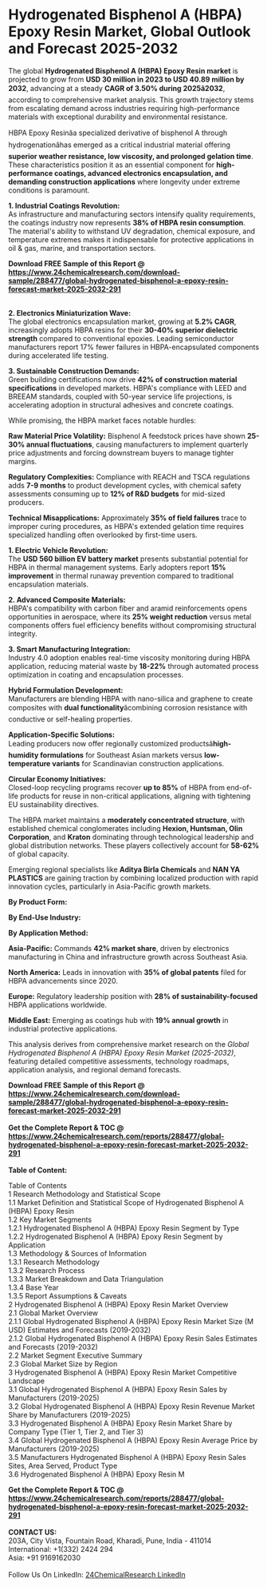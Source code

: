 <h1>Hydrogenated Bisphenol A (HBPA) Epoxy Resin Market, Global Outlook and Forecast 2025-2032</h1><p>The global <strong>Hydrogenated Bisphenol A (HBPA) Epoxy Resin market</strong> is projected to grow from <strong>USD 30 million in 2023 to USD 40.89 million by 2032</strong>, advancing at a steady <strong>CAGR of 3.50% during 2025â2032</strong>, according to comprehensive market analysis. This growth trajectory stems from escalating demand across industries requiring high-performance materials with exceptional durability and environmental resistance.</p><p>HBPA Epoxy Resinâa specialized derivative of bisphenol A through hydrogenationâhas emerged as a critical industrial material offering <strong>superior weather resistance, low viscosity, and prolonged gelation time</strong>. These characteristics position it as an essential component for <strong>high-performance coatings, advanced electronics encapsulation, and demanding construction applications</strong> where longevity under extreme conditions is paramount.</p><p><strong>1. Industrial Coatings Revolution:</strong><br>
As infrastructure and manufacturing sectors intensify quality requirements, the coatings industry now represents <strong>38% of HBPA resin consumption</strong>. The material's ability to withstand UV degradation, chemical exposure, and temperature extremes makes it indispensable for protective applications in oil &amp; gas, marine, and transportation sectors.</p><div><b>Download FREE Sample of this Report @ 
            <a href="https://www.24chemicalresearch.com/download-sample/288477/global-hydrogenated-bisphenol-a-epoxy-resin-forecast-market-2025-2032-291">
            https://www.24chemicalresearch.com/download-sample/288477/global-hydrogenated-bisphenol-a-epoxy-resin-forecast-market-2025-2032-291</a></b></div><br><p><strong>2. Electronics Miniaturization Wave:</strong><br>
The global electronics encapsulation market, growing at <strong>5.2% CAGR</strong>, increasingly adopts HBPA resins for their <strong>30-40% superior dielectric strength</strong> compared to conventional epoxies. Leading semiconductor manufacturers report 17% fewer failures in HBPA-encapsulated components during accelerated life testing.</p><p><strong>3. Sustainable Construction Demands:</strong><br>
Green building certifications now drive <strong>42% of construction material specifications</strong> in developed markets. HBPA's compliance with LEED and BREEAM standards, coupled with 50-year service life projections, is accelerating adoption in structural adhesives and concrete coatings.</p><p>While promising, the HBPA market faces notable hurdles:</p><p><strong>Raw Material Price Volatility:</strong> Bisphenol A feedstock prices have shown <strong>25-30% annual fluctuations</strong>, causing manufacturers to implement quarterly price adjustments and forcing downstream buyers to manage tighter margins.</p><p><strong>Regulatory Complexities:</strong> Compliance with REACH and TSCA regulations adds <strong>7-9 months</strong> to product development cycles, with chemical safety assessments consuming up to <strong>12% of R&amp;D budgets</strong> for mid-sized producers.</p><p><strong>Technical Misapplications:</strong> Approximately <strong>35% of field failures</strong> trace to improper curing procedures, as HBPA's extended gelation time requires specialized handling often overlooked by first-time users.</p><p><strong>1. Electric Vehicle Revolution:</strong><br>
The <strong>USD 560 billion EV battery market</strong> presents substantial potential for HBPA in thermal management systems. Early adopters report <strong>15% improvement</strong> in thermal runaway prevention compared to traditional encapsulation materials.</p><p><strong>2. Advanced Composite Materials:</strong><br>
HBPA's compatibility with carbon fiber and aramid reinforcements opens opportunities in aerospace, where its <strong>25% weight reduction</strong> versus metal components offers fuel efficiency benefits without compromising structural integrity.</p><p><strong>3. Smart Manufacturing Integration:</strong><br>
Industry 4.0 adoption enables real-time viscosity monitoring during HBPA application, reducing material waste by <strong>18-22%</strong> through automated process optimization in coating and encapsulation processes.</p><p><strong>Hybrid Formulation Development:</strong><br>
	Manufacturers are blending HBPA with nano-silica and graphene to create composites with <strong>dual functionality</strong>âcombining corrosion resistance with conductive or self-healing properties.</p><p><strong>Application-Specific Solutions:</strong><br>
	Leading producers now offer regionally customized productsâ<strong>high-humidity formulations</strong> for Southeast Asian markets versus <strong>low-temperature variants</strong> for Scandinavian construction applications.</p><p><strong>Circular Economy Initiatives:</strong><br>
	Closed-loop recycling programs recover <strong>up to 85%</strong> of HBPA from end-of-life products for reuse in non-critical applications, aligning with tightening EU sustainability directives.</p><p>The HBPA market maintains a <strong>moderately concentrated structure</strong>, with established chemical conglomerates including <strong>Hexion, Huntsman, Olin Corporation</strong>, and <strong>Kraton</strong> dominating through technological leadership and global distribution networks. These players collectively account for <strong>58-62%</strong> of global capacity.</p><p>Emerging regional specialists like <strong>Aditya Birla Chemicals</strong> and <strong>NAN YA PLASTICS</strong> are gaining traction by combining localized production with rapid innovation cycles, particularly in Asia-Pacific growth markets.</p><p><strong>By Product Form:</strong></p><p><strong>By End-Use Industry:</strong></p><p><strong>By Application Method:</strong></p><p><strong>Asia-Pacific:</strong> Commands <strong>42% market share</strong>, driven by electronics manufacturing in China and infrastructure growth across Southeast Asia.</p><p><strong>North America:</strong> Leads in innovation with <strong>35% of global patents</strong> filed for HBPA advancements since 2020.</p><p><strong>Europe:</strong> Regulatory leadership position with <strong>28% of sustainability-focused</strong> HBPA applications worldwide.</p><p><strong>Middle East:</strong> Emerging as coatings hub with <strong>19% annual growth</strong> in industrial protective applications.</p><p>This analysis derives from comprehensive market research on the <em>Global Hydrogenated Bisphenol A (HBPA) Epoxy Resin Market (2025-2032)</em>, featuring detailed competitive assessments, technology roadmaps, application analysis, and regional demand forecasts.</p><div><b>Download FREE Sample of this Report @ 
            <a href="https://www.24chemicalresearch.com/download-sample/288477/global-hydrogenated-bisphenol-a-epoxy-resin-forecast-market-2025-2032-291">
            https://www.24chemicalresearch.com/download-sample/288477/global-hydrogenated-bisphenol-a-epoxy-resin-forecast-market-2025-2032-291</a></b></div><br><div><b>Get the Complete Report & TOC @ 
            <a href="https://www.24chemicalresearch.com/reports/288477/global-hydrogenated-bisphenol-a-epoxy-resin-forecast-market-2025-2032-291">
            https://www.24chemicalresearch.com/reports/288477/global-hydrogenated-bisphenol-a-epoxy-resin-forecast-market-2025-2032-291</a></b></div><br>
            <b>Table of Content:</b><p>Table of Contents<br />
1 Research Methodology and Statistical Scope<br />
1.1 Market Definition and Statistical Scope of Hydrogenated Bisphenol A (HBPA) Epoxy Resin<br />
1.2 Key Market Segments<br />
1.2.1 Hydrogenated Bisphenol A (HBPA) Epoxy Resin Segment by Type<br />
1.2.2 Hydrogenated Bisphenol A (HBPA) Epoxy Resin Segment by Application<br />
1.3 Methodology & Sources of Information<br />
1.3.1 Research Methodology<br />
1.3.2 Research Process<br />
1.3.3 Market Breakdown and Data Triangulation<br />
1.3.4 Base Year<br />
1.3.5 Report Assumptions & Caveats<br />
2 Hydrogenated Bisphenol A (HBPA) Epoxy Resin Market Overview<br />
2.1 Global Market Overview<br />
2.1.1 Global Hydrogenated Bisphenol A (HBPA) Epoxy Resin Market Size (M USD) Estimates and Forecasts (2019-2032)<br />
2.1.2 Global Hydrogenated Bisphenol A (HBPA) Epoxy Resin Sales Estimates and Forecasts (2019-2032)<br />
2.2 Market Segment Executive Summary<br />
2.3 Global Market Size by Region<br />
3 Hydrogenated Bisphenol A (HBPA) Epoxy Resin Market Competitive Landscape<br />
3.1 Global Hydrogenated Bisphenol A (HBPA) Epoxy Resin Sales by Manufacturers (2019-2025)<br />
3.2 Global Hydrogenated Bisphenol A (HBPA) Epoxy Resin Revenue Market Share by Manufacturers (2019-2025)<br />
3.3 Hydrogenated Bisphenol A (HBPA) Epoxy Resin Market Share by Company Type (Tier 1, Tier 2, and Tier 3)<br />
3.4 Global Hydrogenated Bisphenol A (HBPA) Epoxy Resin Average Price by Manufacturers (2019-2025)<br />
3.5 Manufacturers Hydrogenated Bisphenol A (HBPA) Epoxy Resin Sales Sites, Area Served, Product Type<br />
3.6 Hydrogenated Bisphenol A (HBPA) Epoxy Resin M</p><div><b>Get the Complete Report & TOC @ 
            <a href="https://www.24chemicalresearch.com/reports/288477/global-hydrogenated-bisphenol-a-epoxy-resin-forecast-market-2025-2032-291">
            https://www.24chemicalresearch.com/reports/288477/global-hydrogenated-bisphenol-a-epoxy-resin-forecast-market-2025-2032-291</a></b></div><br><b>CONTACT US:</b><br>
            203A, City Vista, Fountain Road, Kharadi, Pune, India - 411014<br>
            International: +1(332) 2424 294<br>
            Asia: +91 9169162030 <br><br>
            Follow Us On LinkedIn: <a href="https://www.linkedin.com/company/24chemicalresearch/">24ChemicalResearch LinkedIn</a>